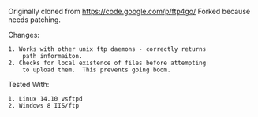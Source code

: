 
Originally cloned from https://code.google.com/p/ftp4go/
Forked because needs patching.

Changes:

	1. Works with other unix ftp daemons - correctly returns
		path informaiton.
	2. Checks for local existence of files before attempting
		to upload them.  This prevents going boom.

Tested With:

	1. Linux 14.10 vsftpd
	2. Windows 8 IIS/ftp


